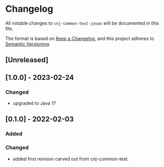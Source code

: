 # Changelog
All notable changes to `cnj-common-test-javax` will be documented in this file.

The format is based on [Keep a Changelog](https://keepachangelog.com/en/1.0.0/),
and this project adheres to [Semantic Versioning](https://semver.org/spec/v2.0.0.html).

## [Unreleased]

## [1.0.0] - 2023-02-24
### Changed
- upgraded to Java 17

## [0.1.0] - 2022-02-03
### Added
### Changed
- added first revision carved out from cnj-common-test.
